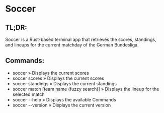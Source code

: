 # Soccer
## TL;DR:
Soccer is a Rust-based terminal app that retrieves the scores, standings, and lineups for the current matchday of the German Bundesliga.

## Commands:
-   soccer                                     » Displays the current scores
-   soccer scores                              » Displays the current scores
-   soccer standings                           » Displays the current standings 
-   soccer match [team name (fuzzy search)]    » Displays the lineup for the selected match
-   soccer --help                              » Displays the available Commands 
-   soccer --version                           » Displays the current version 
